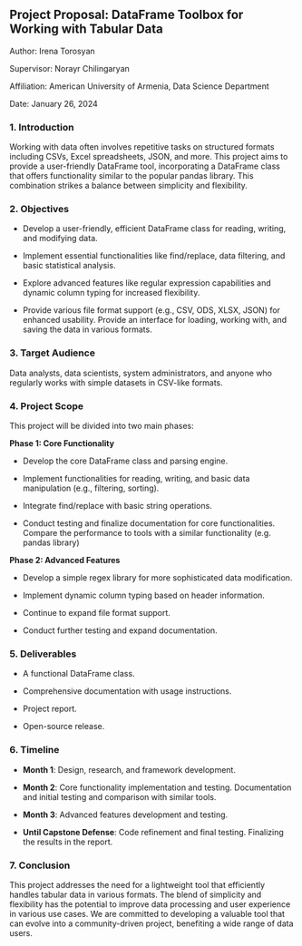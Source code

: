 ## Project Proposal: DataFrame Toolbox for Working with Tabular Data

Author: Irena Torosyan

Supervisor: Norayr Chilingaryan

Affiliation: American University of Armenia, Data Science Department

Date: January 26, 2024

### 1. Introduction

Working with data often involves repetitive tasks on structured formats including CSVs, Excel spreadsheets, JSON, and more. This project aims to provide a user-friendly DataFrame tool, incorporating a DataFrame class that offers functionality similar to the popular pandas library. This combination strikes a balance between simplicity and flexibility.

### 2. Objectives

- Develop a user-friendly, efficient DataFrame class for reading, writing, and modifying data.

- Implement essential functionalities like find/replace, data filtering, and basic statistical analysis.

- Explore advanced features like regular expression capabilities and dynamic column typing for increased flexibility.

- Provide various file format support (e.g., CSV, ODS, XLSX, JSON) for enhanced usability. Provide an interface for loading, working with, and saving the data in various formats. 

### 3. Target Audience

Data analysts, data scientists, system administrators, and anyone who regularly works with simple datasets in CSV-like formats.

### 4. Project Scope

This project will be divided into two main phases:

**Phase 1: Core Functionality**

- Develop the core DataFrame class and parsing engine.

- Implement functionalities for reading, writing, and basic data manipulation (e.g., filtering, sorting).

- Integrate find/replace with basic string operations.

- Conduct testing and finalize documentation for core functionalities. Compare the performance to tools with a similar functionality (e.g. pandas library)

**Phase 2: Advanced Features**

- Develop a simple regex library for more sophisticated data modification.

- Implement dynamic column typing based on header information.

- Continue to expand file format support.

- Conduct further testing and expand documentation.

### 5. Deliverables

- A functional DataFrame class.

- Comprehensive documentation with usage instructions.

- Project report.

- Open-source release.

### 6. Timeline

- **Month 1**: Design, research, and framework development.

- **Month 2**: Core functionality implementation and testing. Documentation and initial testing and comparison with similar tools.

- **Month 3**: Advanced features development and testing. 

- **Until Capstone Defense**: Code refinement and final testing. Finalizing the results in the report.

### 7. Conclusion

This project addresses the need for a lightweight tool that efficiently handles tabular data in various formats. The blend of simplicity and flexibility has the potential to improve data processing and user experience in various use cases. We are committed to developing a valuable tool that can evolve into a community-driven project, benefiting a wide range of data users.
